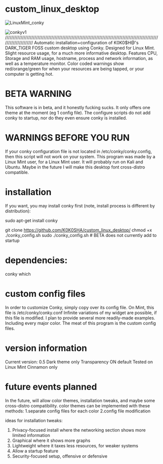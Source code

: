 # custom_linux_desktop
![LinuxMint_conky](https://user-images.githubusercontent.com/92905002/180729486-7de75293-16da-42f0-9621-8d48ce0909a8.png)

![conkyv1](https://user-images.githubusercontent.com/92905002/180728590-d1e7c4d8-1def-41a6-8589-752cdda7b294.png)
/////////////////////////////////////////////////////////////////////////////////////////////////////////////////////
Automatic installation+configuration of K0K0$H@'s DARK_TIGER FOSS custom desktop using Conky. Designed for Linux Mint. Slight resource usage, for a much more informative desktop. Features CPU, Storage and RAM usage, hostname, process and network information, as well as a temperature monitor. Color coded warnings show red/orange/green for when your resources are being tapped, or your computer is getting hot.

# BETA WARNING
This software is in beta, and it honestly fucking sucks. It only offers one theme at the moment (eg 1 config file). The configure scripts do not add conky to startup, nor do they even ensure conky is installed. 

# WARNINGS BEFORE YOU RUN
If your conky configuration file is not located in /etc/conky/conky.config, then this script will not work on your system. 
This program was made by a Linux Mint user, for a Linux Mint user. It will probably run on Kali and Ubuntu. Maybe in the future I will make this desktop font cross-distro compatible.

# installation
If you want, you may install conky first (note, install process is different by distribution):

sudo apt-get install conky

git clone https://github.com/K0K0SHA/custom_linux_desktop/
chmod +x ./conky_config.sh
sudo ./conky_config.sh    # BETA does not currently add to startup

# dependencies:
conky
which

# custom config files
In order to customize Conky, simply copy over its config file. On Mint, this file is /etc/conky/conky.conf
Infinite variations of my widget are possible, if this file is modified. I plan to provide several more 
readily-made examples. Including every major color. The meat of this program is the custom config files.

# version information
Current version: 0.5
Dark theme only
Transparency ON default
Tested on Linux Mint Cinnamon only

# future events planned
In the future, will allow color themes, installation tweaks, and maybe some cross-distro compatibility.
color themes can be implemented with these methods:
1.separate config files for each color
2.config file modification

ideas for installation tweaks:
1. Privacy-focused install where the networking section shows more limited information
2. Graphical where it shows more graphs
3. Lightweight where it taxes less resources, for weaker systems
4. Allow a startup feature
5. Security-focused setup, offensive or defensive

